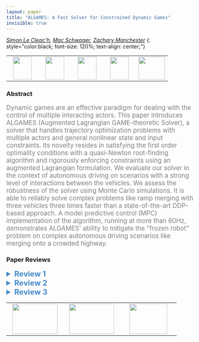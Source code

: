 ```yaml
---
layout: paper
title: "ALGAMES: A Fast Solver for Constrained Dynamic Games"
invisible: true
---
```

*[Simon Le Cleac'h](https://simon-lc.github.io/), [Mac Schwager](https://web.stanford.edu/~schwager/), [Zachary Manchester](https://engineering.stanford.edu/people/zachary-manchester)*
{: style="color:black; font-size: 120%; text-align: center;"}

<table width="40%"> <tr>
<td style="width: 20%; text-align: center;"><a href="http://www.roboticsproceedings.org/rss16/p091.pdf"><img src="{{ site.baseurl }}/images/paper_link.png"
width = "50"  height = "60"/> </a> </td>

<td style="width: 20%; text-align: center;"><a href="https://rexlab.stanford.edu/projects/ALGAMES.html"><img src="{{ site.baseurl }}/images/video_link.png"
width = "50"  height = "60"/> </a> </td>

<td style="width: 20%; text-align: center;"><a href="https://rexlab.stanford.edu/projects/ALGAMES.html"><img src="{{ site.baseurl }}/images/website_link.png"
width = "50"  height = "60"/> </a> </td>

<td style="width: 20%; text-align: center;"><a href="https://github.com/RoboticExplorationLab/ALGAMES.jl"><img src="{{ site.baseurl }}/images/software_link.png"
width = "50"  height = "60"/> </a> </td>

<td style="width: 20%; text-align: center;"><a href="nan"><img src="{{ site.baseurl }}/images/pheedloop_link.png"
width = "70"  height = "60"/> </a> </td>

</tr></table>

### Abstract
<html><p style="color:gray; font-size: 120%; text-align: justified;">
Dynamic games are an effective paradigm for dealing with the control of multiple interacting actors. This paper introduces ALGAMES (Augmented Lagrangian GAME-theoretic Solver), a solver that handles trajectory optimization problems with multiple actors and general nonlinear state and input constraints. Its novelty resides in satisfying the first order optimality conditions with a quasi-Newton root-finding algorithm and rigorously enforcing constraints using an augmented Lagrangian formulation. We evaluate our solver in the context of autonomous driving on scenarios with a strong level of interactions between the vehicles. We assess the robustness of the solver using Monte Carlo simulations. It is able to reliably solve complex problems like ramp merging with three vehicles three times faster than a state-of-the-art DDP-based approach. A model predictive control (MPC) implementation of the algorithm, running at more than 60Hz, demonstrates ALGAMES' ability to mitigate the "frozen robot" problem on complex autonomous driving scenarios like merging onto a crowded highway.
</p></html>

### Paper Reviews
<details><summary style="font-size:20px; color:#438BCA"><b> Review 1</b></summary>
<p style="color:gray; font-size: 120%; text-align: justified; white-space: pre-line">
Clear introduction, including motivation and contribution statement. See my comments to the contribution statement in the answer in the first box. The remainder of the paper is also clear and well structured.

The related works section provides a good overview of the state of the art, the different methodologies and how they compare to the method proposed by the authors. The following paper addressed similar scenarios to the ones proposed in this paper and might also be of interest to the authors:
Social behavior for autonomous vehicles, by Wilko Schwarting, Alyssa Pierson, Javier Alonso-Mora, Sertac Karaman, Daniela Rus. Proceedings of the National Academy of Sciences, Dec 2019, 116 (50).

Mostly clear problem formulation except for the constraints C in Eq (3). Here a forward reference to where they will be described (and a short intuitive description) might be enough.
It is also worth to clarify that here both the X and U of all players are computed in the optimization, even if in the arg min only X and U^v are present. 
Finally, clarify why it is not required to have the cost function of all players in the optimization to solve a joint minimum.

Method:
In Eq 4 justify why a penalty term is added for C but not for D.
In G^v the derivatives of D are present, yet in G the constraints D are directly stacked. Why are they treated differently?
Function “IncreasingSchedules” is undefined.
The discussion section is useful and fair.

In the experimental setup, why do you choose unicycle kinematic model? Does the method not work well for bicycle model, which is more realistic for autonomous cars?
In Fig.5 how is the maximum constraint violation defined? Are higher values (closer to 0) better or worse? Is your solver faster but provides less safe solutions?

Sec. VII is a nice addition to adapt the plan. The current version is a proof of concept and should be treated as such since the authors show qualitative results of a single run. How does the proposed framework compare to standard MPC with constant velocity assumption? How is its performance over multiple runs? Where does it “break”?

Nice video illustrating the approach. Suggestions and questions:
-	For the left turn scenario: how does the nash equilibrium strategy perform? You could compare both.
-	For the merging scenario. Why the car does not just merge behind the red one in some scenarios where it is more efficient?
-	Pedestrian scenario: the avoidance and adaptation would also be achieved with a standard MPC. What is the difference in performance with respect to the proposed approach?
Minor comments:
The notation m^v is confusing m_v might be clearer to not confuse the notation with exp(m,v).
</p> </details>

<details><summary style="font-size:20px; color:#438BCA"><b> Review 2</b></summary>
<p style="color:gray; font-size: 120%; text-align: justified; white-space: pre-line">
Pros: This paper is well written: The game theoretic formulation of the autonomous driving scenario is well motivated. A comprehensive review of the related works are provided in the second section, which identifies the limitations of the previous works. The discussion about the limitation of the proposed algorithm in Section IV is enlightening.  The numerical results and comparisons are convincing.

Cons: This article could be improved in the following ways:

(1) A strong assumption of this work is the access to an accurate estimate of other agents' objective function. The evaluation uses a simple quadratic objective function, and the only interaction between agents are through the no-collision constraint. It seems questionable whether this proposed algorithm can handle the real-world situations in which the objective function of agents could be more complicated functions with significant modeling uncertainty. 

(2) The first stated contribution that "this work proposed a general solver for dynamic games aimed at identifying Generalized Nash Equilibrium strategies" seems to be a bit of an overclaim. As the proposed approach heavily relies on gradient-based optimization approach, it does not handle games of non-differentiable dynamics and objectives.

(3) The second stated contribution that "A real time MPC implementation of the solver able to handle noise, disturbances, and collision constraints" is very incremental. Also, the achievement of safety without an accurate objective function seems to be due to MPC, not due to the proposed solver. 
</p> </details>

<details><summary style="font-size:20px; color:#438BCA"><b> Review 3</b></summary>
<p style="color:gray; font-size: 120%; text-align: justified; white-space: pre-line">
The paper has developed a very nice Augumented Lagrangian GAME-theoretic Solver (ALGAMES), which is able to solve dynamic games with multiple players and nonlinear state/input constraints, satisfy the first-order optimality conditions with a quasi-Newton root-finding algorithm, enforce constraints with Lagrangian formulation. Robustness against noises/disturbance of the proposed algorithm has also been demonstrated by a MPC implementation in autonomous driving. Faster convergence of the proposed algorithm over existing methods such as iLQGames has also been provided by implementation.
</p> </details>

<table width="100%"><tr><td style="width: 30%; text-align: center;"><a href="{{ site.baseurl }}/program/papers/90"> <img src="{{ site.baseurl }}/images/previous_icon.png" width = "120"  height = "80"/> </a> </td>

<td style="width: 30%; text-align: center;"><a href="{{ site.baseurl }}/program/papers"> <img src="{{ site.baseurl }}/images/overview_icon.png" width = "120"  height = "80"/> </a> </td> 

<td style="width: 30%; text-align: center;"><a href="{{ site.baseurl }}/program/papers/92"> <img src="{{ site.baseurl }}/images/next_icon.png" width = "100"  height = "80"/> </a> </td> 

</tr></table>

